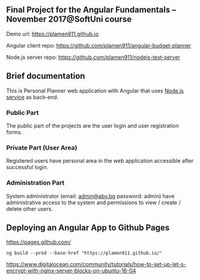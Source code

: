 ## Final Project for the Angular Fundamentals – November 2017@SoftUni course

Demo url: https://plamen911.github.io

Angular client repo: https://github.com/plamen911/angular-budget-planner

Node.js server repo: https://github.com/plamen911/nodejs-test-server

## Brief documentation

This is Personal Planner web application with Angular that uses [Node.js service](https://plamen.thewebdesignco.com/) as back-end.

### Public Part

The public part of the projects are the user login and user registration forms.

### Private Part (User Area)

Registered users have personal area in the web application accessible after successful login.

### Administration Part

System administrator (email: admin@abv.bg password: admin) have administrative access to the system and permissions to view / create / delete other users.

## Deploying an Angular App to Github Pages

https://pages.github.com/

```
ng build --prod --base-href "https://plamen911.github.io/"
```

https://www.digitalocean.com/community/tutorials/how-to-set-up-let-s-encrypt-with-nginx-server-blocks-on-ubuntu-16-04


